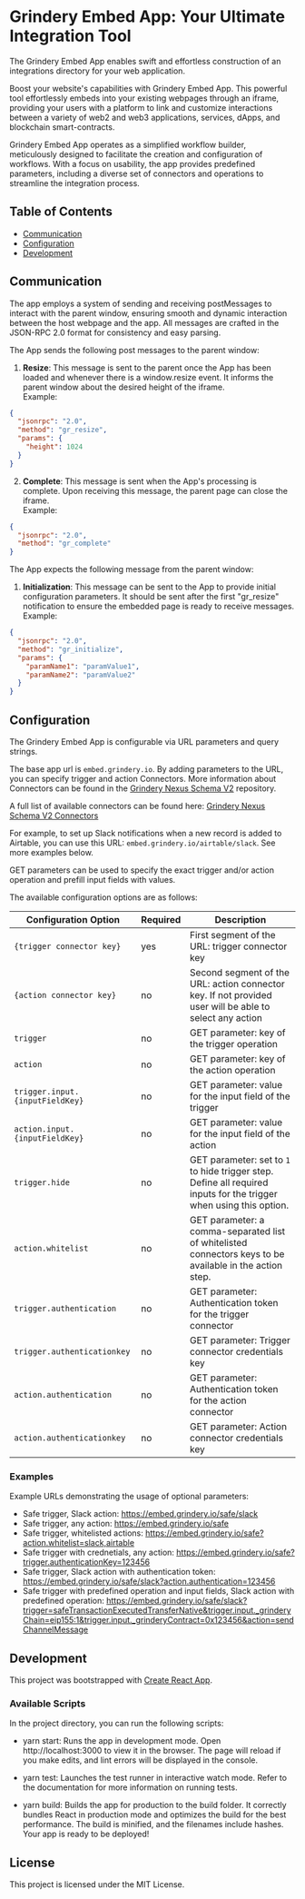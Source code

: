 # Grindery Embed App: Your Ultimate Integration Tool

The Grindery Embed App enables swift and effortless construction of an integrations directory for your web application.

Boost your website's capabilities with Grindery Embed App. This powerful tool effortlessly embeds into your existing webpages through an iframe, providing your users with a platform to link and customize interactions between a variety of web2 and web3 applications, services, dApps, and blockchain smart-contracts.

Grindery Embed App operates as a simplified workflow builder, meticulously designed to facilitate the creation and configuration of workflows. With a focus on usability, the app provides predefined parameters, including a diverse set of connectors and operations to streamline the integration process.

## Table of Contents

- [Communication](#communication)
- [Configuration](#configuration)
- [Development](#development)

## Communication

The app employs a system of sending and receiving postMessages to interact with the parent window, ensuring smooth and dynamic interaction between the host webpage and the app. All messages are crafted in the JSON-RPC 2.0 format for consistency and easy parsing.

The App sends the following post messages to the parent window:

1. **Resize**: This message is sent to the parent once the App has been loaded and whenever there is a window.resize event. It informs the parent window about the desired height of the iframe.  
   Example:

```json
{
  "jsonrpc": "2.0",
  "method": "gr_resize",
  "params": {
    "height": 1024
  }
}
```

2. **Complete**: This message is sent when the App's processing is complete. Upon receiving this message, the parent page can close the iframe.  
   Example:

```json
{
  "jsonrpc": "2.0",
  "method": "gr_complete"
}
```

The App expects the following message from the parent window:

1. **Initialization**: This message can be sent to the App to provide initial configuration parameters. It should be sent after the first "gr_resize" notification to ensure the embedded page is ready to receive messages.  
   Example:

```json
{
  "jsonrpc": "2.0",
  "method": "gr_initialize",
  "params": {
    "paramName1": "paramValue1",
    "paramName2": "paramValue2"
  }
}
```

## Configuration

The Grindery Embed App is configurable via URL parameters and query strings.

The base app url is `embed.grindery.io`. By adding parameters to the URL, you can specify trigger and action Connectors. More information about Connectors can be found in the [Grindery Nexus Schema V2](https://github.com/grindery-io/grindery-nexus-schema-v2/tree/master/connectors) repository.

A full list of available connectors can be found here: [Grindery Nexus Schema V2 Connectors](https://github.com/grindery-io/grindery-nexus-schema-v2/tree/master/cds)

For example, to set up Slack notifications when a new record is added to Airtable, you can use this URL: `embed.grindery.io/airtable/slack`. See more examples below.

GET parameters can be used to specify the exact trigger and/or action operation and prefill input fields with values.

The available configuration options are as follows:

| Configuration Option            | Required | Description                                                                                                        |
| ------------------------------- | -------- | ------------------------------------------------------------------------------------------------------------------ |
| `{trigger connector key}`       | yes      | First segment of the URL: trigger connector key                                                                    |
| `{action connector key}`        | no       | Second segment of the URL: action connector key. If not provided user will be able to select any action            |
| `trigger`                       | no       | GET parameter: key of the trigger operation                                                                        |
| `action`                        | no       | GET parameter: key of the action operation                                                                         |
| `trigger.input.{inputFieldKey}` | no       | GET parameter: value for the input field of the trigger                                                            |
| `action.input.{inputFieldKey}`  | no       | GET parameter: value for the input field of the action                                                             |
| `trigger.hide`                  | no       | GET parameter: set to `1` to hide trigger step. Define all required inputs for the trigger when using this option. |
| `action.whitelist`              | no       | GET parameter: a comma-separated list of whitelisted connectors keys to be available in the action step.           |
| `trigger.authentication`        | no       | GET parameter: Authentication token for the trigger connector                                                      |
| `trigger.authenticationkey`     | no       | GET parameter: Trigger connector credentials key                                                                   |
| `action.authentication`         | no       | GET parameter: Authentication token for the action connector                                                       |
| `action.authenticationkey`      | no       | GET parameter: Action connector credentials key                                                                    |

### Examples

Example URLs demonstrating the usage of optional parameters:

- Safe trigger, Slack action: https://embed.grindery.io/safe/slack
- Safe trigger, any action: https://embed.grindery.io/safe
- Safe trigger, whitelisted actions: https://embed.grindery.io/safe?action.whitelist=slack,airtable
- Safe trigger with crednetials, any action: https://embed.grindery.io/safe?trigger.authenticationKey=123456
- Safe trigger, Slack action with authentication token: https://embed.grindery.io/safe/slack?action.authentication=123456
- Safe trigger with predefined operation and input fields, Slack action with predefined operation: https://embed.grindery.io/safe/slack?trigger=safeTransactionExecutedTransferNative&trigger.input._grinderyChain=eip155:1&trigger.input._grinderyContract=0x123456&action=sendChannelMessage

## Development

This project was bootstrapped with [Create React App](https://create-react-app.dev/).

### Available Scripts

In the project directory, you can run the following scripts:

- yarn start: Runs the app in development mode. Open http://localhost:3000 to view it in the browser. The page will reload if you make edits, and lint errors will be displayed in the console.

- yarn test: Launches the test runner in interactive watch mode. Refer to the documentation for more information on running tests.

- yarn build: Builds the app for production to the build folder. It correctly bundles React in production mode and optimizes the build for the best performance. The build is minified, and the filenames include hashes. Your app is ready to be deployed!

## License

This project is licensed under the MIT License.
